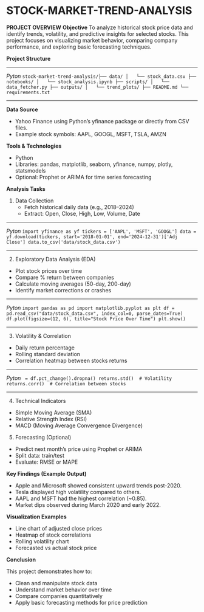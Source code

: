 # STOCK-MARKET-TREND-ANALYSIS
**PROJECT OVERVIEW**
**Objective**
To analyze historical stock price data and identify trends, volatility, and predictive insights for selected stocks. This project focuses on visualizing market behavior, comparing company performance, and exploring basic forecasting techniques.

**Project Structure**

---

_Pyton_
`
stock-market-trend-analysis/├── data/
│   └── stock_data.csv
├── notebooks/
│   └── stock_analysis.ipynb
├── scripts/
│   └── data_fetcher.py
├── outputs/
│   └── trend_plots/
├── README.md
└── requirements.txt `

---

**Data Source**
  *  Yahoo Finance using Python’s yfinance package or directly from CSV files.
  *  Example stock symbols: AAPL, GOOGL, MSFT, TSLA, AMZN

**Tools & Technologies**
  *  Python
  *  Libraries: pandas, matplotlib, seaborn, yfinance, numpy, plotly, statsmodels
  *  Optional: Prophet or ARIMA for time series forecasting

**Analysis Tasks**
1. Data Collection
    * Fetch historical daily data (e.g., 2018–2024)
    * Extract: Open, Close, High, Low, Volume, Date

---

_Pyton_
`
import yfinance as yf
tickers = ['AAPL', 'MSFT', 'GOOGL']
data = yf.download(tickers, start='2018-01-01', end='2024-12-31')['Adj Close']
data.to_csv('data/stock_data.csv') `

---

2.  Exploratory Data Analysis (EDA)
  *  Plot stock prices over time
  *  Compare % return between companies
  *  Calculate moving averages (50-day, 200-day)
  *  Identify market corrections or crashes

---

_Pyton_
`
import pandas as pd
import matplotlib.pyplot as plt
df = pd.read_csv("data/stock_data.csv", index_col=0, parse_dates=True)
df.plot(figsize=(12, 6), title="Stock Price Over Time")
plt.show() `

---

3. Volatility & Correlation
  *  Daily return percentage
  *  Rolling standard deviation
  *  Correlation heatmap between stocks returns

---

_Pyton_
`
= df.pct_change().dropna()
returns.std()  # Volatility
returns.corr()  # Correlation between stocks`

---

4. Technical Indicators
  * Simple Moving Average (SMA)
  * Relative Strength Index (RSI)
  * MACD (Moving Average Convergence Divergence)
5. Forecasting (Optional)
  * Predict next month’s price using Prophet or ARIMA
  * Split data: train/test
  * Evaluate: RMSE or MAPE

**Key Findings (Example Output)**
  * Apple and Microsoft showed consistent upward trends post-2020.
  * Tesla displayed high volatility compared to others.
  * AAPL and MSFT had the highest correlation (~0.85).
  * Market dips observed during March 2020 and early 2022.

**Visualization Examples**
  * Line chart of adjusted close prices
  * Heatmap of stock correlations
  * Rolling volatility chart
  * Forecasted vs actual stock price

**Conclusion**

This project demonstrates how to:
  * Clean and manipulate stock data
  * Understand market behavior over time
  * Compare companies quantitatively
  * Apply basic forecasting methods for price prediction








